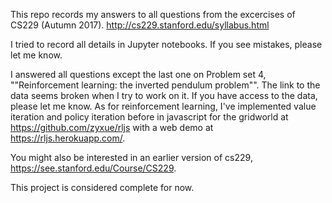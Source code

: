This repo records my answers to all questions from the excercises of CS229
(Autumn 2017). http://cs229.stanford.edu/syllabus.html

I tried to record all details in Jupyter notebooks. If you see mistakes, please
let me know.

I answered all questions except the last one on Problem set 4, ""Reinforcement
learning: the inverted pendulum problem"". The link to the data seems broken
when I try to work on it. If you have access to the data, please let me know. As
for reinforcement learning, I've implemented value iteration and policy
iteration before in javascript for the gridworld at
https://github.com/zyxue/rljs with a web demo at
https://rljs.herokuapp.com/.

You might also be interested in an earlier version of cs229,
https://see.stanford.edu/Course/CS229.

This project is considered complete for now.
